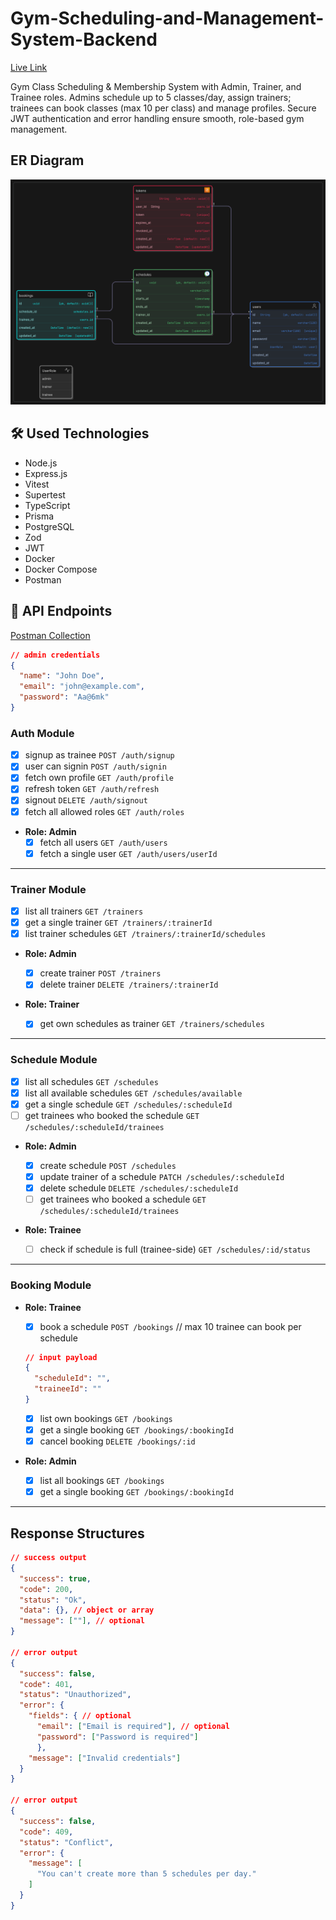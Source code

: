 # Gym-Scheduling-and-Management-System-Backend

[Live Link](https://gsms-api.ashiksarkar.xyz)

Gym Class Scheduling &amp; Membership System with Admin, Trainer, and Trainee roles. Admins schedule up to 5 classes/day, assign trainers; trainees can book classes (max 10 per class) and manage profiles. Secure JWT authentication and error handling ensure smooth, role-based gym management.

## ER Diagram

![ER Diagram](./docs/ER-Diagram.png)

## 🛠️ Used Technologies

- Node.js
- Express.js
- Vitest
- Supertest
- TypeScript
- Prisma
- PostgreSQL
- Zod
- JWT
- Docker
- Docker Compose
- Postman

## 📡 API Endpoints

[Postman Collection](./docs/postman-collection.json)

```json
// admin credentials
{
  "name": "John Doe",
  "email": "john@example.com",
  "password": "Aa@6mk"
}
```

### Auth Module

- [x] signup as trainee `POST /auth/signup`
- [x] user can signin `POST /auth/signin`
- [x] fetch own profile `GET /auth/profile`
- [x] refresh token `GET /auth/refresh`
- [x] signout `DELETE /auth/signout`
- [x] fetch all allowed roles `GET /auth/roles`

- **Role: Admin**
  - [x] fetch all users `GET /auth/users`
  - [x] fetch a single user `GET /auth/users/userId`

---

### Trainer Module

- [x] list all trainers `GET /trainers`
- [x] get a single trainer `GET /trainers/:trainerId`
- [x] list trainer schedules `GET /trainers/:trainerId/schedules`

- **Role: Admin**

  - [x] create trainer `POST /trainers`
  - [x] delete trainer `DELETE /trainers/:trainerId`

- **Role: Trainer**
  - [x] get own schedules as trainer `GET /trainers/schedules`

---

### Schedule Module

- [x] list all schedules `GET /schedules`
- [x] list all available schedules `GET /schedules/available` <!-- also that is not booked by more that 10 trainees -->
- [x] get a single schedule `GET /schedules/:scheduleId`
- [ ] get trainees who booked the schedule `GET /schedules/:scheduleId/trainees`

- **Role: Admin**

  - [x] create schedule `POST /schedules`
  - [x] update trainer of a schedule `PATCH /schedules/:scheduleId`
  - [x] delete schedule `DELETE /schedules/:scheduleId`
  - [ ] get trainees who booked a schedule `GET /schedules/:scheduleId/trainees`

- **Role: Trainee**
  - [ ] check if schedule is full (trainee-side) `GET /schedules/:id/status`

---

### Booking Module

- **Role: Trainee**

  - [x] book a schedule `POST /bookings` // max 10 trainee can book per schedule

  ```json
  // input payload
  {
    "scheduleId": "",
    "traineeId": ""
  }
  ```

  - [x] list own bookings `GET /bookings`
  - [x] get a single booking `GET /bookings/:bookingId`
  - [x] cancel booking `DELETE /bookings/:id`

- **Role: Admin**
  - [x] list all bookings `GET /bookings`
  - [x] get a single booking `GET /bookings/:bookingId`

---

## Response Structures

```json
// success output
{
  "success": true,
  "code": 200,
  "status": "Ok",
  "data": {}, // object or array
  "message": [""], // optional
}

// error output
{
  "success": false,
  "code": 401,
  "status": "Unauthorized",
  "error": {
    "fields": { // optional
      "email": ["Email is required"], // optional
      "password": ["Password is required"]
      },
    "message": ["Invalid credentials"]
  }
}

// error output
{
  "success": false,
  "code": 409,
  "status": "Conflict",
  "error": {
    "message": [
      "You can't create more than 5 schedules per day."
    ]
  }
}
```
